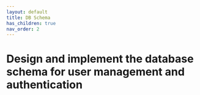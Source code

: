 ```yaml
---
layout: default
title: DB Schema
has_children: true
nav_order: 2
---
```


# Design and implement the database schema for user management and authentication


